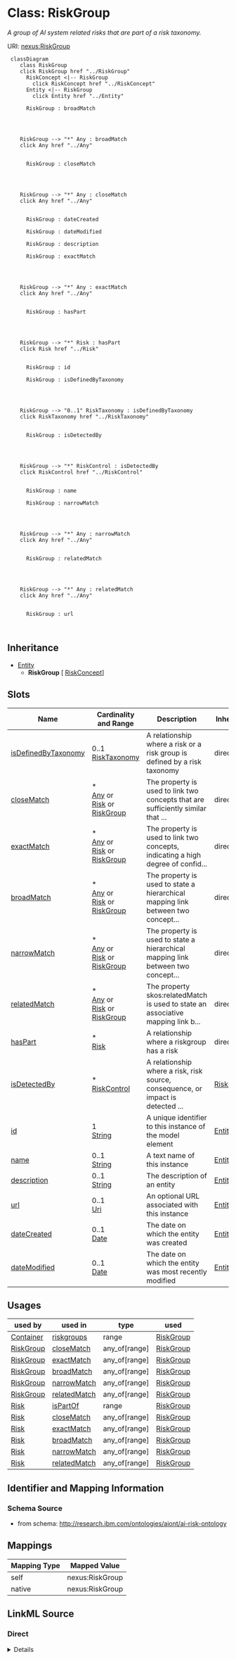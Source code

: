 

# Class: RiskGroup


_A group of AI system related risks that are part of a risk taxonomy._





URI: [nexus:RiskGroup](http://research.ibm.com/ontologies/aiont/RiskGroup)






```mermaid
 classDiagram
    class RiskGroup
    click RiskGroup href "../RiskGroup"
      RiskConcept <|-- RiskGroup
        click RiskConcept href "../RiskConcept"
      Entity <|-- RiskGroup
        click Entity href "../Entity"
      
      RiskGroup : broadMatch
        
          
    
    
    RiskGroup --> "*" Any : broadMatch
    click Any href "../Any"

        
      RiskGroup : closeMatch
        
          
    
    
    RiskGroup --> "*" Any : closeMatch
    click Any href "../Any"

        
      RiskGroup : dateCreated
        
      RiskGroup : dateModified
        
      RiskGroup : description
        
      RiskGroup : exactMatch
        
          
    
    
    RiskGroup --> "*" Any : exactMatch
    click Any href "../Any"

        
      RiskGroup : hasPart
        
          
    
    
    RiskGroup --> "*" Risk : hasPart
    click Risk href "../Risk"

        
      RiskGroup : id
        
      RiskGroup : isDefinedByTaxonomy
        
          
    
    
    RiskGroup --> "0..1" RiskTaxonomy : isDefinedByTaxonomy
    click RiskTaxonomy href "../RiskTaxonomy"

        
      RiskGroup : isDetectedBy
        
          
    
    
    RiskGroup --> "*" RiskControl : isDetectedBy
    click RiskControl href "../RiskControl"

        
      RiskGroup : name
        
      RiskGroup : narrowMatch
        
          
    
    
    RiskGroup --> "*" Any : narrowMatch
    click Any href "../Any"

        
      RiskGroup : relatedMatch
        
          
    
    
    RiskGroup --> "*" Any : relatedMatch
    click Any href "../Any"

        
      RiskGroup : url
        
      
```





## Inheritance
* [Entity](Entity.md)
    * **RiskGroup** [ [RiskConcept](RiskConcept.md)]



## Slots

| Name | Cardinality and Range | Description | Inheritance |
| ---  | --- | --- | --- |
| [isDefinedByTaxonomy](isDefinedByTaxonomy.md) | 0..1 <br/> [RiskTaxonomy](RiskTaxonomy.md) | A relationship where a risk or a risk group is defined by a risk taxonomy | direct |
| [closeMatch](closeMatch.md) | * <br/> [Any](Any.md)&nbsp;or&nbsp;<br />[Risk](Risk.md)&nbsp;or&nbsp;<br />[RiskGroup](RiskGroup.md) | The property is used to link two concepts that are sufficiently similar that ... | direct |
| [exactMatch](exactMatch.md) | * <br/> [Any](Any.md)&nbsp;or&nbsp;<br />[Risk](Risk.md)&nbsp;or&nbsp;<br />[RiskGroup](RiskGroup.md) | The property is used to link two concepts, indicating a high degree of confid... | direct |
| [broadMatch](broadMatch.md) | * <br/> [Any](Any.md)&nbsp;or&nbsp;<br />[Risk](Risk.md)&nbsp;or&nbsp;<br />[RiskGroup](RiskGroup.md) | The property is used to state a hierarchical mapping link between two concept... | direct |
| [narrowMatch](narrowMatch.md) | * <br/> [Any](Any.md)&nbsp;or&nbsp;<br />[Risk](Risk.md)&nbsp;or&nbsp;<br />[RiskGroup](RiskGroup.md) | The property is used to state a hierarchical mapping link between two concept... | direct |
| [relatedMatch](relatedMatch.md) | * <br/> [Any](Any.md)&nbsp;or&nbsp;<br />[Risk](Risk.md)&nbsp;or&nbsp;<br />[RiskGroup](RiskGroup.md) | The property skos:relatedMatch is used to state an associative mapping link b... | direct |
| [hasPart](hasPart.md) | * <br/> [Risk](Risk.md) | A relationship where a riskgroup has a risk | direct |
| [isDetectedBy](isDetectedBy.md) | * <br/> [RiskControl](RiskControl.md) | A relationship where a risk, risk source, consequence, or impact is detected ... | [RiskConcept](RiskConcept.md) |
| [id](id.md) | 1 <br/> [String](String.md) | A unique identifier to this instance of the model element | [Entity](Entity.md) |
| [name](name.md) | 0..1 <br/> [String](String.md) | A text name of this instance | [Entity](Entity.md) |
| [description](description.md) | 0..1 <br/> [String](String.md) | The description of an entity | [Entity](Entity.md) |
| [url](url.md) | 0..1 <br/> [Uri](Uri.md) | An optional URL associated with this instance | [Entity](Entity.md) |
| [dateCreated](dateCreated.md) | 0..1 <br/> [Date](Date.md) | The date on which the entity was created | [Entity](Entity.md) |
| [dateModified](dateModified.md) | 0..1 <br/> [Date](Date.md) | The date on which the entity was most recently modified | [Entity](Entity.md) |





## Usages

| used by | used in | type | used |
| ---  | --- | --- | --- |
| [Container](Container.md) | [riskgroups](riskgroups.md) | range | [RiskGroup](RiskGroup.md) |
| [RiskGroup](RiskGroup.md) | [closeMatch](closeMatch.md) | any_of[range] | [RiskGroup](RiskGroup.md) |
| [RiskGroup](RiskGroup.md) | [exactMatch](exactMatch.md) | any_of[range] | [RiskGroup](RiskGroup.md) |
| [RiskGroup](RiskGroup.md) | [broadMatch](broadMatch.md) | any_of[range] | [RiskGroup](RiskGroup.md) |
| [RiskGroup](RiskGroup.md) | [narrowMatch](narrowMatch.md) | any_of[range] | [RiskGroup](RiskGroup.md) |
| [RiskGroup](RiskGroup.md) | [relatedMatch](relatedMatch.md) | any_of[range] | [RiskGroup](RiskGroup.md) |
| [Risk](Risk.md) | [isPartOf](isPartOf.md) | range | [RiskGroup](RiskGroup.md) |
| [Risk](Risk.md) | [closeMatch](closeMatch.md) | any_of[range] | [RiskGroup](RiskGroup.md) |
| [Risk](Risk.md) | [exactMatch](exactMatch.md) | any_of[range] | [RiskGroup](RiskGroup.md) |
| [Risk](Risk.md) | [broadMatch](broadMatch.md) | any_of[range] | [RiskGroup](RiskGroup.md) |
| [Risk](Risk.md) | [narrowMatch](narrowMatch.md) | any_of[range] | [RiskGroup](RiskGroup.md) |
| [Risk](Risk.md) | [relatedMatch](relatedMatch.md) | any_of[range] | [RiskGroup](RiskGroup.md) |






## Identifier and Mapping Information







### Schema Source


* from schema: http://research.ibm.com/ontologies/aiont/ai-risk-ontology




## Mappings

| Mapping Type | Mapped Value |
| ---  | ---  |
| self | nexus:RiskGroup |
| native | nexus:RiskGroup |







## LinkML Source

<!-- TODO: investigate https://stackoverflow.com/questions/37606292/how-to-create-tabbed-code-blocks-in-mkdocs-or-sphinx -->

### Direct

<details>
```yaml
name: RiskGroup
description: A group of AI system related risks that are part of a risk taxonomy.
from_schema: http://research.ibm.com/ontologies/aiont/ai-risk-ontology
is_a: Entity
mixins:
- RiskConcept
slots:
- isDefinedByTaxonomy
- closeMatch
- exactMatch
- broadMatch
- narrowMatch
- relatedMatch
- hasPart
slot_usage:
  hasPart:
    name: hasPart
    description: A relationship where a riskgroup has a risk
    range: Risk

```
</details>

### Induced

<details>
```yaml
name: RiskGroup
description: A group of AI system related risks that are part of a risk taxonomy.
from_schema: http://research.ibm.com/ontologies/aiont/ai-risk-ontology
is_a: Entity
mixins:
- RiskConcept
slot_usage:
  hasPart:
    name: hasPart
    description: A relationship where a riskgroup has a risk
    range: Risk
attributes:
  isDefinedByTaxonomy:
    name: isDefinedByTaxonomy
    description: A relationship where a risk or a risk group is defined by a risk
      taxonomy
    from_schema: http://research.ibm.com/ontologies/aiont/ai-risk-ontology
    rank: 1000
    slot_uri: schema:isPartOf
    alias: isDefinedByTaxonomy
    owner: RiskGroup
    domain_of:
    - RiskGroup
    - Risk
    - RiskControl
    range: RiskTaxonomy
  closeMatch:
    name: closeMatch
    description: The property is used to link two concepts that are sufficiently similar
      that they can be used interchangeably in some information retrieval applications.
    from_schema: http://research.ibm.com/ontologies/aiont/ai-risk-ontology
    rank: 1000
    slot_uri: skos:closeMatch
    alias: closeMatch
    owner: RiskGroup
    domain_of:
    - RiskGroup
    - Risk
    range: Any
    multivalued: true
    inlined: false
    any_of:
    - range: Risk
    - range: RiskGroup
  exactMatch:
    name: exactMatch
    description: The property is used to link two concepts, indicating a high degree
      of confidence that the concepts can be used interchangeably across a wide range
      of information retrieval applications
    from_schema: http://research.ibm.com/ontologies/aiont/ai-risk-ontology
    rank: 1000
    slot_uri: skos:exactMatch
    alias: exactMatch
    owner: RiskGroup
    domain_of:
    - RiskGroup
    - Risk
    range: Any
    multivalued: true
    inlined: false
    any_of:
    - range: Risk
    - range: RiskGroup
  broadMatch:
    name: broadMatch
    description: The property is used to state a hierarchical mapping link between
      two concepts, indicating that the concept linked to, is a broader concept than
      the originating concept.
    from_schema: http://research.ibm.com/ontologies/aiont/ai-risk-ontology
    rank: 1000
    slot_uri: skos:broadMatch
    alias: broadMatch
    owner: RiskGroup
    domain_of:
    - RiskGroup
    - Risk
    range: Any
    multivalued: true
    inlined: false
    any_of:
    - range: Risk
    - range: RiskGroup
  narrowMatch:
    name: narrowMatch
    description: The property is used to state a hierarchical mapping link between
      two concepts, indicating that the concept linked to, is a narrower concept than
      the originating concept.
    from_schema: http://research.ibm.com/ontologies/aiont/ai-risk-ontology
    rank: 1000
    slot_uri: skos:narrowMatch
    alias: narrowMatch
    owner: RiskGroup
    domain_of:
    - RiskGroup
    - Risk
    range: Any
    multivalued: true
    inlined: false
    any_of:
    - range: Risk
    - range: RiskGroup
  relatedMatch:
    name: relatedMatch
    description: The property skos:relatedMatch is used to state an associative mapping
      link between two concepts.
    from_schema: http://research.ibm.com/ontologies/aiont/ai-risk-ontology
    rank: 1000
    slot_uri: skos:relatedMatch
    alias: relatedMatch
    owner: RiskGroup
    domain_of:
    - RiskGroup
    - Risk
    range: Any
    multivalued: true
    inlined: false
    any_of:
    - range: Risk
    - range: RiskGroup
  hasPart:
    name: hasPart
    description: A relationship where a riskgroup has a risk
    from_schema: http://research.ibm.com/ontologies/aiont/ai-risk-ontology
    rank: 1000
    slot_uri: schema:hasPart
    alias: hasPart
    owner: RiskGroup
    domain_of:
    - RiskGroup
    range: Risk
    multivalued: true
  isDetectedBy:
    name: isDetectedBy
    description: A relationship where a risk, risk source, consequence, or impact
      is detected by a risk control.
    from_schema: http://research.ibm.com/ontologies/aiont/ai-risk-ontology
    rank: 1000
    alias: isDetectedBy
    owner: RiskGroup
    domain_of:
    - RiskConcept
    inverse: detectsRiskConcept
    range: RiskControl
    multivalued: true
    inlined: false
  id:
    name: id
    description: A unique identifier to this instance of the model element. Example
      identifiers include UUID, URI, URN, etc.
    from_schema: http://research.ibm.com/ontologies/aiont/ai-risk-ontology
    rank: 1000
    slot_uri: schema:identifier
    identifier: true
    alias: id
    owner: RiskGroup
    domain_of:
    - Entity
    range: string
    required: true
  name:
    name: name
    description: A text name of this instance.
    from_schema: http://research.ibm.com/ontologies/aiont/ai-risk-ontology
    rank: 1000
    slot_uri: schema:name
    alias: name
    owner: RiskGroup
    domain_of:
    - Entity
    range: string
  description:
    name: description
    description: The description of an entity
    from_schema: http://research.ibm.com/ontologies/aiont/ai-risk-ontology
    rank: 1000
    slot_uri: schema:description
    alias: description
    owner: RiskGroup
    domain_of:
    - Entity
    range: string
  url:
    name: url
    description: An optional URL associated with this instance.
    from_schema: http://research.ibm.com/ontologies/aiont/ai-risk-ontology
    rank: 1000
    slot_uri: schema:url
    alias: url
    owner: RiskGroup
    domain_of:
    - Entity
    range: uri
  dateCreated:
    name: dateCreated
    description: The date on which the entity was created.
    from_schema: http://research.ibm.com/ontologies/aiont/ai-risk-ontology
    rank: 1000
    slot_uri: schema:dateCreated
    alias: dateCreated
    owner: RiskGroup
    domain_of:
    - Entity
    range: date
    required: false
  dateModified:
    name: dateModified
    description: The date on which the entity was most recently modified.
    from_schema: http://research.ibm.com/ontologies/aiont/ai-risk-ontology
    rank: 1000
    slot_uri: schema:dateModified
    alias: dateModified
    owner: RiskGroup
    domain_of:
    - Entity
    range: date
    required: false

```
</details>